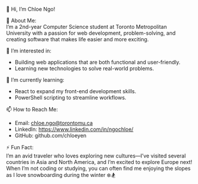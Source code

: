 👋 Hi, I’m Chloe Ngo!

🚀 About Me: <br>
I’m a 2nd-year Computer Science student at Toronto Metropolitan University with a passion for web development, problem-solving, and creating software that makes life easier and more exciting. 


👀 I’m interested in: <br>
- Building web applications that are both functional and user-friendly.
- Learning new technologies to solve real-world problems.

🌱 I’m currently learning: <br>
- React to expand my front-end development skills.
- PowerShell scripting to streamline workflows.

📫 How to Reach Me: <br>
- Email: chloe.ngo@torontomu.ca
- LinkedIn: https://www.linkedin.com/in/ngochloe/
- GitHub: github.com/chloeyen

⚡ Fun Fact: <br>
I’m an avid traveler who loves exploring new cultures—I’ve visited several countries in Asia and North America, and I’m excited to explore Europe next! <br>
When I’m not coding or studying, you can often find me enjoying the slopes as I love snowboarding during the winter ❄️🏂

<!---
chloeyen/chloeyen is a ✨ special ✨ repository because its `README.md` (this file) appears on your GitHub profile.
You can click the Preview link to take a look at your changes.
--->
